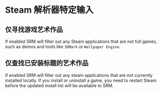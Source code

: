 # Steam 解析器特定输入

## 仅寻找游戏艺术作品
If enabled SRM will filter out any Steam applications that are not full games, such as demos and tools like `3DMark` or `Wallpaper Engine`.

## 仅查找已安装标题的艺术作品
If enabled SRM will filter out any steam applications that are not currently installed locally. If you install or uninstall a game, you need to restart Steam before the updated install list will be available to SRM.
